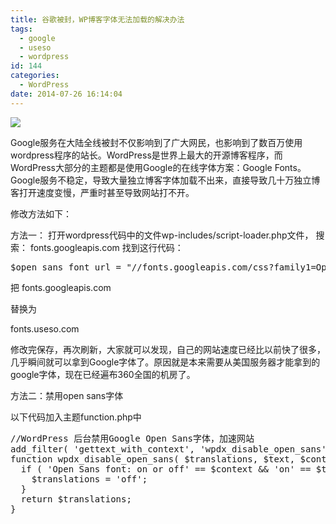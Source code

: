 ```yaml
---
title: 谷歌被封，WP博客字体无法加载的解决办法
tags:
  - google
  - useso
  - wordpress
id: 144
categories:
  - WordPress
date: 2014-07-26 16:14:04
---
```


[![](http://ww4.sinaimg.cn/large/85f4065cgw1eiss336q3vj20k0069dfu.jpg)](http://ww4.sinaimg.cn/large/85f4065cgw1eiss336q3vj20k0069dfu.jpg)

Google服务在大陆全线被封不仅影响到了广大网民，也影响到了数百万使用wordpress程序的站长。WordPress是世界上最大的开源博客程序，而WordPress大部分的主题都是使用Google的在线字体方案：Google Fonts。Google服务不稳定，导致大量独立博客字体加载不出来，直接导致几十万独立博客打开速度变慢，严重时甚至导致网站打不开。
<!--more-->

修改方法如下：

方法一：
打开wordpress代码中的文件wp-includes/script-loader.php文件，
搜索：
fonts.googleapis.com
找到这行代码：

<pre lang="php" escaped="true">
$open_sans_font_url = "//fonts.googleapis.com/css?family1=Open+Sans:300italic,400italic,600italic,300,400,600&subset=$subsets";
</pre>

把
fonts.googleapis.com

替换为

fonts.useso.com

修改完保存，再次刷新，大家就可以发现，自己的网站速度已经比以前快了很多，几乎瞬间就可以拿到Google字体了。原因就是本来需要从美国服务器才能拿到的google字体，现在已经遍布360全国的机房了。

方法二：禁用open sans字体

以下代码加入主题function.php中
<pre lang="php" escaped="true">
//WordPress 后台禁用Google Open Sans字体，加速网站
add_filter( 'gettext_with_context', 'wpdx_disable_open_sans', 888, 4 );
function wpdx_disable_open_sans( $translations, $text, $context, $domain ) {
  if ( 'Open Sans font: on or off' == $context && 'on' == $text ) {
    $translations = 'off';
  }
  return $translations;
}
</pre>